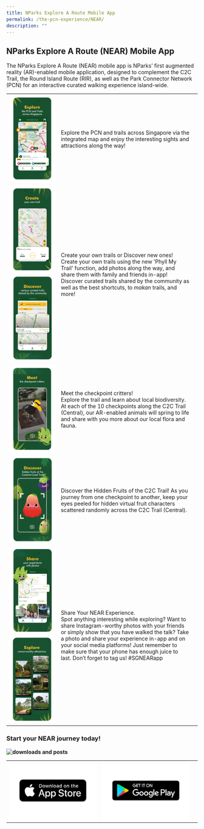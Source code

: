 ```yaml
---
title: NParks Explore A Route Mobile App
permalink: /the-pcn-experience/NEAR/
description: ""
---
```

## NParks Explore A Route (NEAR) Mobile App

The NParks Explore A Route (NEAR) mobile app is NParks’ first augmented reality (AR)-enabled mobile application, designed to complement the C2C Trail, the Round Island Route (RIR), as well as the Park Connector Network (PCN) for an interactive curated walking experience island-wide.


| | | |
| -------- | -------- | -------- |
| ![App Keyframe 1](/images/NEAR-1.png)      | Explore the PCN and trails across Singapore via the integrated map and enjoy the interesting sights and attractions along the way!   | |
| ![App Keyframe 2](/images/NEAR-2.png)  ![App Keyframe 7](/images/NEAR-7.png)    |  Create your own trails or Discover new ones! Create your own trails using the new 'Phyll My Trail' function, add photos along the way, and share them with family and friends in-app! Discover curated trails shared by the community as well as the best shortcuts, to _makan_ trails, and more!   | |
| ![App Keyframe 3](/images/NEAR-3.png)       | Meet the checkpoint critters! <br> Explore the trail and learn about local biodiversity. At each of the 10 checkpoints along the C2C Trail (Central), our AR-enabled animals will spring to life and share with you more about our local flora and fauna.       | |
| ![App Keyframe 4](/images/NEAR-4.png)      | Discover the Hidden Fruits of the C2C Trail! As you journey from one checkpoint to another, keep your eyes peeled for hidden virtual fruit characters scattered randomly across the C2C Trail (Central).       | |
| ![App Keyframe 5](/images/NEAR-5.png) ![App Keyframe 6](/images/NEAR-6.png)     | Share Your NEAR Experience. <br> Spot anything interesting while exploring? Want to share Instagram-worthy photos with your friends or simply show that you have walked the talk? Take a photo and share your experience in-app and on your social media platforms! Just remember to make sure that your phone has enough juice to last. Don’t forget to tag us! #SGNEARapp     | |


### Start your NEAR journey today!



**![downloads and posts](https://www.nparks.gov.sg/-/media/peb/coast-to-coast/main-page-images/downloads-,-a-,-posts.ashx?h=354&w=400&la=en&hash=5039D2B934576AF3B420DA5B91562FDCF9E92470)**

|  |  |  |
| -------- | -------- | -------- |
| ![Apple Store](/images/App_Store_(iOS).png) | ![Google Play](/images/Google_Play-Badge.png) |  |